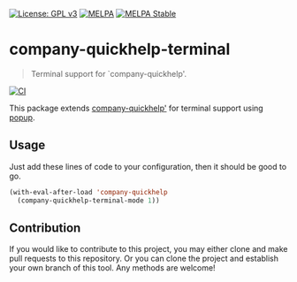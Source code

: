 [![License: GPL v3](https://img.shields.io/badge/License-GPL%20v3-blue.svg)](https://www.gnu.org/licenses/gpl-3.0)
[![MELPA](https://melpa.org/packages/company-quickhelp-terminal-badge.svg)](https://melpa.org/#/company-quickhelp-terminal)
[![MELPA Stable](https://stable.melpa.org/packages/company-quickhelp-terminal-badge.svg)](https://stable.melpa.org/#/company-quickhelp-terminal)

# company-quickhelp-terminal
> Terminal support for `company-quickhelp'.

[![CI](https://github.com/jcs-elpa/company-quickhelp-terminal/actions/workflows/test.yml/badge.svg)](https://github.com/jcs-elpa/company-quickhelp-terminal/actions/workflows/test.yml)

This package extends [company-quickhelp'](https://github.com/expez/company-quickhelp)
for terminal support using [popup](https://github.com/auto-complete/popup-el).

## Usage

Just add these lines of code to your configuration, then it should be good to go.

```el
(with-eval-after-load 'company-quickhelp
  (company-quickhelp-terminal-mode 1))
```

## Contribution

If you would like to contribute to this project, you may either
clone and make pull requests to this repository. Or you can
clone the project and establish your own branch of this tool.
Any methods are welcome!
